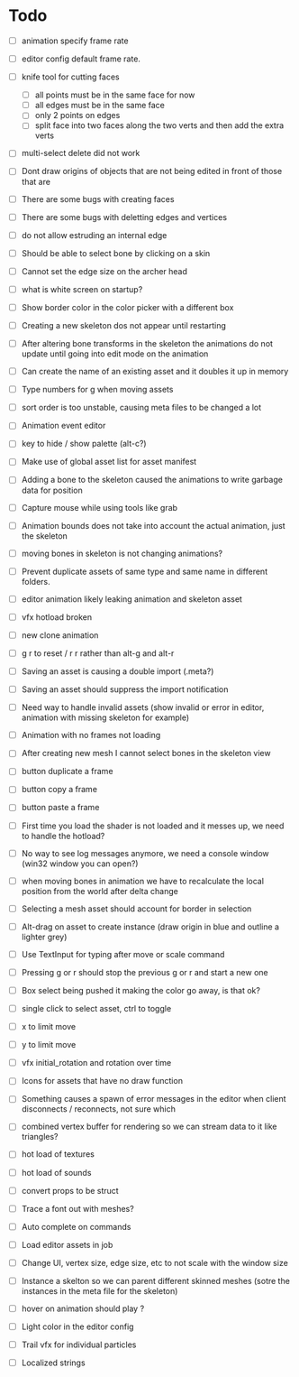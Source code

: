 # Todo

- [ ] animation specify frame rate
- [ ] editor config default frame rate.
- [ ] knife tool for cutting faces
  - [ ] all points must be in the same face for now
  - [ ] all edges must be in the same face
  - [ ] only 2 points on edges
  - [ ] split face into two faces along the two verts and then add the extra verts
- [ ] multi-select delete did not work
- [ ] Dont draw origins of objects that are not being edited in front of those that are
- [ ] There are some bugs with creating faces
- [ ] There are some bugs with deletting edges and vertices
- [ ] do not allow estruding an internal edge

- [ ] Should be able to select bone by clicking on a skin
- [ ] Cannot set the edge size on the archer head
- [ ] what is white screen on startup?
- [ ] Show border color in the color picker with a different box
- [ ] Creating a new skeleton dos not appear until restarting
- [ ] After altering bone transforms in the skeleton the animations do not update until going into edit mode on the animation
- [ ] Can create the name of an existing asset and it doubles it up in memory
- [ ] Type numbers for g when moving assets
- [ ] sort order is too unstable, causing meta files to be changed a lot
- [ ] Animation event editor
- [ ] key to hide / show palette (alt-c?)
- [ ] Make use of global asset list for asset manifest
- [ ] Adding a bone to the skeleton caused the animations to write garbage data for position
- [ ] Capture mouse while using tools like grab
- [ ] Animation bounds does not take into account the actual animation, just the skeleton
- [ ] moving bones in skeleton is not changing animations?
- [ ] Prevent duplicate assets of same type and same name in different folders.
- [ ] editor animation likely leaking animation and skeleton asset 
- [ ] vfx hotload broken
- [ ] new clone animation
- [ ] g r to reset / r r rather than alt-g and alt-r
- [ ] Saving an asset is causing a double import (.meta?)
- [ ] Saving an asset should suppress the import notification 
- [ ] Need way to handle invalid assets (show invalid or error in editor, animation with missing skeleton for example)
- [ ] Animation with no frames not loading
- [ ] After creating new mesh I cannot select bones in the skeleton view
- [ ] button duplicate a frame
- [ ] button copy a frame
- [ ] button paste a frame
- [ ] First time you load the shader is not loaded and it messes up, we need to handle the hotload?
- [ ] No way to see log messages anymore, we need a console window (win32 window you can open?)
- [ ] when moving bones in animation we have to recalculate the local position from the world after delta change
- [ ] Selecting a mesh asset should account for border in selection
- [ ] Alt-drag on asset to create instance  (draw origin in blue and outline a lighter grey)
- [ ] Use TextInput for typing after move or scale command
- [ ] Pressing g or r should stop the previous g or r and start a new one
- [ ] Box select being pushed it making the color go away, is that ok?
- [ ] single click to select asset, ctrl to toggle
- [ ] x to limit move
- [ ] y to limit move
- [ ] vfx initial_rotation and rotation over time

- [ ] Icons for assets that have no draw function
- [ ] Something causes a spawn of error messages in the editor when client disconnects / reconnects, not sure which
- [ ] combined vertex buffer for rendering so we can stream data to it like triangles?
- [ ] hot load of textures
- [ ] hot load of sounds
- [ ] convert props to be struct
- [ ] Trace a font out with meshes?
- [ ] Auto complete on commands
- [ ] Load editor assets in job
- [ ] Change UI, vertex size, edge size, etc to not scale with the window size
- [ ] Instance a skelton so we can parent different skinned meshes (sotre the instances in the meta file for the skeleton)
- [ ] hover on animation should play ?
- [ ] Light color in the editor config
- [ ] Trail vfx for individual particles
- [ ] Localized strings
